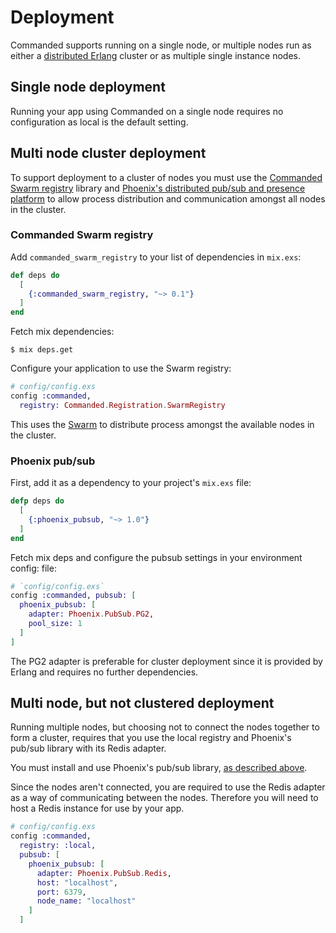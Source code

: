 # Deployment

Commanded supports running on a single node, or multiple nodes run as either a [distributed Erlang](http://erlang.org/doc/reference_manual/distributed.html) cluster or as multiple single instance nodes.

## Single node deployment

Running your app using Commanded on a single node requires no configuration as local is the default setting.

## Multi node cluster deployment

To support deployment to a cluster of nodes you must use the [Commanded Swarm registry](https://github.com/commanded/commanded-swarm-registry) library and [Phoenix's distributed pub/sub and presence platform](https://hex.pm/packages/phoenix_pubsub) to allow process distribution and communication amongst all nodes in the cluster.

### Commanded Swarm registry

Add `commanded_swarm_registry` to your list of dependencies in `mix.exs`:

```elixir
def deps do
  [
    {:commanded_swarm_registry, "~> 0.1"}
  ]
end
```

Fetch mix dependencies:

```console
$ mix deps.get
```

Configure your application to use the Swarm registry:

```elixir
# config/config.exs
config :commanded,
  registry: Commanded.Registration.SwarmRegistry
```

This uses the [Swarm](https://hex.pm/packages/swarm) to distribute process amongst the available nodes in the cluster.

### Phoenix pub/sub

First, add it as a dependency to your project's `mix.exs` file:

```elixir
defp deps do
  [
    {:phoenix_pubsub, "~> 1.0"}
  ]
end
```

Fetch mix deps and configure the pubsub settings in your environment config:
file:

```elixir
# `config/config.exs`
config :commanded, pubsub: [
  phoenix_pubsub: [
    adapter: Phoenix.PubSub.PG2,
    pool_size: 1
  ]
]
```

The PG2 adapter is preferable for cluster deployment since it is provided by Erlang and requires no further dependencies.

## Multi node, but not clustered deployment

Running multiple nodes, but choosing not to connect the nodes together to form a cluster, requires that you use the local registry and Phoenix's pub/sub library with its Redis adapter.

You must install and use Phoenix's pub/sub library, [as described above](#phoenix-pub-sub).

Since the nodes aren't connected, you are required to use the Redis adapter as a way of communicating between the nodes. Therefore you will need to host a Redis instance for use by your app.

```elixir
# config/config.exs
config :commanded,
  registry: :local,
  pubsub: [
    phoenix_pubsub: [
      adapter: Phoenix.PubSub.Redis,
      host: "localhost",
      port: 6379,
      node_name: "localhost"
    ]
  ]
```
